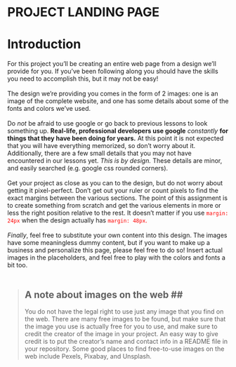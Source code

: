 # PROJECT LANDING PAGE

# Introduction

For this project you’ll be creating an entire web page from a design we’ll
provide for you. If you’ve been following along you should have the skills you
need to accomplish this, but it may not be easy!<br>
<br>
The design we’re providing you comes in the form of 2 images: one is an image
of the complete website, and one has some details about some of the fonts and
colors we’ve used.<br>
<br>
Do _not_ be afraid to use google or go back to previous lessons to look
something up. **Real-life, professional developers use google** _constantly_
**for things that they have been doing for years.** At this point it is not expected
that you will have everything memorized, so don’t worry about it.
Additionally, there are a few small details that you may not have encountered
in our lessons yet. _This is by design._ These details are minor, and easily
searched (e.g. google css rounded corners).<br>
<br>
Get your project as close as you can to the design, but do not worry about getting
it pixel-perfect. Don’t get out your ruler or count pixels to find the exact margins
between the various sections. The point of this assignment is to create something
from scratch and get the various elements in more or less the right position
relative to the rest. It doesn’t matter if you use
<span style="color:red">`margin: 24px`</span> when the design actually
has <span style="color:red">`margin: 48px`.</span><br>
<br>
_Finally_, feel free to substitute your own content into this design. The images
have some meaningless dummy content, but if you want to make up a business and
personalize this page, please feel free to do so! Insert actual images in the
placeholders, and feel free to play with the colors and fonts a bit too.<br>
<br>

> ## A note about images on the web ##<br>
>
> You do not have the legal right to use just any image that you find on the web.
> There are many free images to be found, but make sure that the image you use is
> actually free for you to use, and make sure to credit the creator of the image
> in your project. An easy way to give credit is to put the creator’s name and
> contact info in a README file in your repository. Some good places to find
> free-to-use images on the web include Pexels, Pixabay, and Unsplash.
